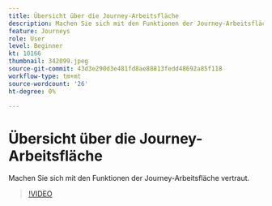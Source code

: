 ```yaml
---
title: Übersicht über die Journey-Arbeitsfläche
description: Machen Sie sich mit den Funktionen der Journey-Arbeitsfläche vertraut.
feature: Journeys
role: User
level: Beginner
kt: 10166
thumbnail: 342099.jpeg
source-git-commit: 43d3e290d3e481fd8ae88813fedd48692a85f118
workflow-type: tm+mt
source-wordcount: '26'
ht-degree: 0%

---
```



# Übersicht über die Journey-Arbeitsfläche

Machen Sie sich mit den Funktionen der Journey-Arbeitsfläche vertraut.

>[!VIDEO](https://video.tv.adobe.com/v/342099?quality=12&learn=on)
